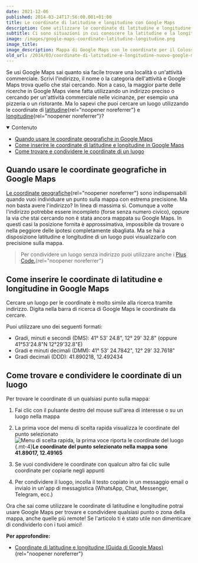 ```yaml
---
date: 2021-12-06
published: 2014-03-24T17:56:00.001+01:00
title: Le coordinate di latitudine e longitudine con Google Maps
description: Come utilizzare le coordinate di latitudine e longitudine con Google Maps
subtitle: Ci sono situazioni in cui conoscere la latitudine e la longitudine di un luogo può fare la differenza. Vediamo alcune applicazioni pratiche.
image: /images/google-maps-coordinate-latitudine-longitudine.png
image_title:
image_description: Mappa di Google Maps con le coordinate per il Colosseo
old_url: /2014/03/coordinate-di-latitudine-e-longitudine-nuovo-google-maps.html
---
```

Se usi Google Maps sai quanto sia facile trovare una località o un'attività commerciale. Scrivi l'indirizzo, il nome o la categoria dell'attività e Google Maps trova quello che stai cercando. Non a caso, la maggior parte delle ricerche in Google Maps viene fatta utilizzando un indirizzo preciso o cercando per un'attività commerciale nelle vicinanze, per esempio una pizzeria o un ristorante. Ma lo sapevi che puoi cercare un luogo utilizzando le coordinate di [latitudine](https://it.wikipedia.org/wiki/Latitudine){rel="noopener noreferrer"} e [longitudine](https://it.wikipedia.org/wiki/Longitudine){rel="noopener noreferrer"}?

<nav class="mt-8">
<details class="bg-gray-100 dark:bg-gray-800 text-sm lg:text-base p-4" open>
  <summary>Contenuto</summary>

- [Quando usare le coordinate geografiche in Google Maps](#quando-usare-le-coordinate-geografiche-in-google-maps)
- [Come inserire le coordinate di latitudine e longitudine in Google Maps](#come-inserire-le-coordinate-di-latitudine-e-longitudine-in-google-maps)
- [Come trovare e condividere le coordinate di un luogo](#come-trovare-e-condividere-le-coordinate-di-un-luogo)

</details>
</nav>

## Quando usare le coordinate geografiche in Google Maps

[Le coordinate geografiche](https://it.wikipedia.org/wiki/Coordinate_geografiche){rel="noopener noreferrer"} sono indispensabili quando vuoi individuare un punto sulla mappa con estrema precisione. Ma non basta avere l'indirizzo? In linea di massima sì. Comunque a volte l'indirizzo potrebbe essere incompleto (forse senza numero civico), oppure la via che stai cercando non è stata ancora mappata su Google Maps. In questi casi la posizione fornita è approssimativa, impossibile da trovare o nella peggiore delle ipotesi completamente sbagliata. Ma se hai a disposizione latitudine e longitudine di un luogo puoi visualizzarlo con precisione sulla mappa.

> Per condividere un luogo senza indirizzo puoi utilizzare anche i [Plus Code.](https://support.google.com/maps/answer/7047426?hl=it){rel="noopener noreferrer"}

## Come inserire le coordinate di latitudine e longitudine in Google Maps

Cercare un luogo per le coordinate è molto simile alla ricerca tramite indirizzo. Digita nella barra di ricerca di Google Maps le coordinate da cercare.

Puoi utilizzare uno dei seguenti formati:

- Gradi, minuti e secondi (DMS):  41° 53' 24.8", 12° 29' 32.8"  (oppure 41°53'24.8"N 12°29'32.8"E)
- Gradi e minuti decimali (DMM): 41° 53' 24.7842", 12° 29' 32.7618"
- Gradi decimali (DDD): 41.890218, 12.492434

## Come trovare e condividere le coordinate di un luogo

Per trovare le coordinate di un qualsiasi punto sulla mappa:

1. Fai clic con il pulsante destro del mouse sull'area di interesse o su un luogo nella mappa
2. La prima voce del menu di scelta rapida visualizza le coordinate del punto selezionato
![Menu di scelta rapida, la prima voce riporta le coordinate del luogo](/images/google-maps-trovare-coordinate-luogo.png 'La prima voce del menu di scelta rapida indica le coordinate del luogo selezionato'){.mt-4}**Le coordinate del punto selezionato nella mappa sono 41.89017, 12.49165**

3. Se vuoi condividere le coordinate con qualcun altro fai clic sulle coordinate per copiarle negli appunti
4. Per condividere il luogo, incolla il testo copiato in un messaggio email o invialo in un'app di messagistica (WhatsApp, Chat, Messenger, Telegram, ecc.)

Ora che sai come utilizzare le coordinate di latitudine e longitudine potrai usare Google Maps per trovare e condividere qualsiasi punto o zona della mappa, anche quelle più remote! Se l'articolo ti è stato utile non dimenticare di condividerlo con i tuoi amici!

**Per approfondire:**

- [Coordinate di latitudine e longitudine (Guida di Google Maps)](https://support.google.com/maps/answer/18539?hl=it){rel="noopener noreferrer"}
